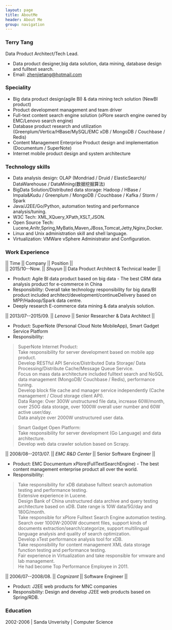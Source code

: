 ```yaml
---
layout: page
title: AboutMe
header: About Me 
group: navigation
---
```


### Terry Tang
Data Product Architect/Tech Lead. 

- Data product designer,big data solution, data mining, database design and fulltext search.
- Email: zhenjietang@hotmail.com


### Speciality

- Big data product design(agile BI) & data mining tech solution (NewBI product)
- Product development management and team driver
- Full-text content search engine solution (xPlore search engine owned by EMC/Lenovo search engine)
- Database product research and utilization (Greenplum/Vertica/HBase/MySQL/EMC xDB / MongoDB / Couchbase / Redis)
- Content Management Enterprise Product design and implementation (Documentum / SuperNote)
- Internet mobile product design and system architecture

### Technology skills

- Data analysis design: OLAP (Mondriad / Druid / ElasticSearch)/ DataWarehouse / DataMining(数据挖掘算法) 
- BigData Solution/Distributed data storage: Hadoop / HBase / Impala&Kudu / Greenplum / MongoDB / Couchbase / Kafka / Storm / Spark  
- Java/J2EE/Go/Python, automation testing and performance analysis/tuning.
- W3C Tech: XML,XQuery,XPath,XSLT,JSON.
- Open Source Tech: Lucene,Anltr,Spring,MyBatis,Maven,JBoss,Tomcat,Jetty,Nginx,Docker.
- Linux and Unix administration skill and shell language.
- Virtualization: VMWare vSphere Administrator and Configuration.

### Work Experience

|| Time 			 || Company  		|| Position 						        ||   <br/>
|| 2015/10--Now.     || *Shuyun*        || Data Product Architect & Technical leader     ||

- Product: Agile BI data product based on big data - The best CRM data analysis product for e-commerce in China
- Responsibility: Overall take technology responsibility for big data/BI product included architect/development/continueDelivery based on MPP/Hadoop/Spark data centre.
- Deeply research E-commerce data mining & data analysis solution.

|| 2013/07--2015/09. || *Lenovo* 		 || Senior Researcher & Data Architect ||

- Product: SuperNote (Personal Cloud Note MobileApp), Smart Gadget Service Platform
- Responsibility: 

>	SuperNote Internet Product:     
>	Take responsibility for server development based on mobile app product.  
>	Develop RESTful API Service/Distributed Data Storage/ Data Processing/Distribute Cache/Message Queue Service.  
>	Focus on mass data architecture included fulltext search and NoSQL data management (MongoDB/ Couchbase / Redis), performance tuning.   
>	Develop block file cache and manager service independently (Cache management / Cloud storage client API).  
>	Data Range: Over 300W unstructured file data, increase 60W/month, over 250G data storage, over 1000W overall user number and 60W active user/day.  
>	Data analyze over 2000W unstructured user data.  

>	Smart Gadget Open Platform:    
>	Take responsibility for server development (Go Language) and data architecture.  
>	Develop web data crawler solution based on Scrapy.  


|| 2008/08--2013/07. || *EMC R&D Center* || Senior Software Engineer 		 ||

- Product: EMC Documentum xPlore(FullTextSearchEngine) - The best content management enterprise product all over the world.
- Responsibility: 

>	Take responsibility for xDB database fulltext search automation testing and performance testing.  
>	Extensive experience in Lucene.  
>	Design Bank of China unstructured data archive and query testing architecture based on xDB. Date range is 10W data/5G/day and 180G/month.  
>	Take responsible for xPlore Fulltext Search Engine automation testing. Search over 1000W-2000W document files, support kinds of documents extraction/search/categorize, support multilingual language analysis and quality of search optimization.  
>	Develop xTest performance analysis tool for xDB.  
>	Take responsibility for content management XML data storage function testing and performance testing.  
>	Fair experience in Virtualization and take responsible for vmware and lab management.  
>	He had become Top Performance Employee in 2011.  


|| 2006/07--2008/08. || *Cognizant* 	 || Software Engineer 				 ||

- Product: J2EE web products for MNC companies
- Responsibility: Design and develop J2EE web products based on Spring/RDB.




### Education
2002-2006 | Sanda Unverisity | Computer Science

